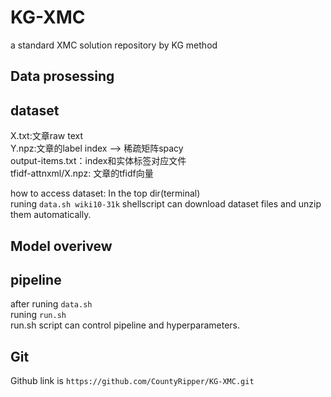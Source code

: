 # KG-XMC
a standard XMC solution repository by KG method

## Data prosessing

## dataset

X.txt:文章raw text \
Y.npz:文章的label index --> 稀疏矩阵spacy\
output-items.txt：index和实体标签对应文件\
tfidf-attnxml/X.npz:  文章的tfidf向量

how to access dataset:
In the top dir(terminal) \
runing 
`data.sh wiki10-31k`
shellscript can download dataset files and unzip them automatically.
## Model overivew

## pipeline
after runing `data.sh` \
runing  `run.sh` \
run.sh script can control pipeline and hyperparameters.

## Git
Github link is `https://github.com/CountyRipper/KG-XMC.git`



